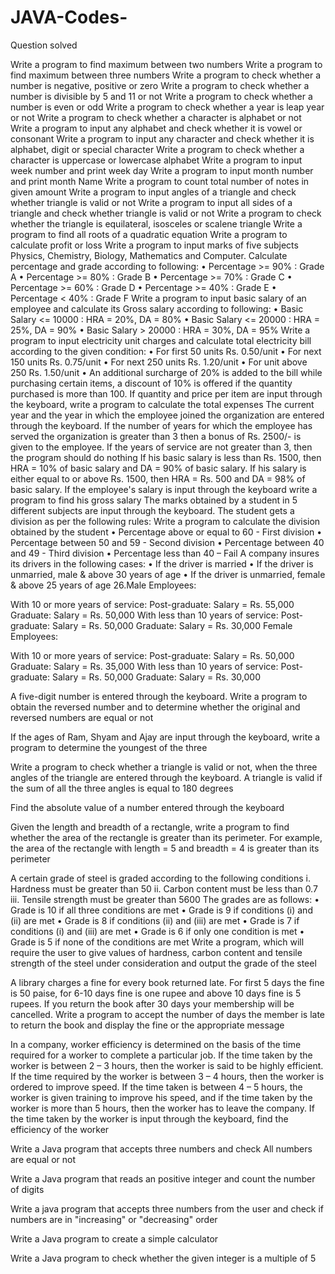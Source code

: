 # JAVA-Codes-

Question solved

Write a program to find maximum between two numbers
Write a program to find maximum between three numbers
Write a program to check whether a number is negative, positive or zero
Write a program to check whether a number is divisible by 5 and 11 or not
Write a program to check whether a number is even or odd
Write a program to check whether a year is leap year or not
Write a program to check whether a character is alphabet or not
Write a program to input any alphabet and check whether it is vowel or consonant
Write a program to input any character and check whether it is alphabet, digit or special character
Write a program to check whether a character is uppercase or lowercase alphabet
Write a program to input week number and print week day
Write a program to input month number and print month Name
Write a program to count total number of notes in given amount
Write a program to input angles of a triangle and check whether triangle is valid or not
Write a program to input all sides of a triangle and check whether triangle is valid or not
Write a program to check whether the triangle is equilateral, isosceles or scalene triangle
Write a program to find all roots of a quadratic equation
Write a program to calculate profit or loss
Write a program to input marks of five subjects Physics, Chemistry, Biology, Mathematics and Computer. Calculate percentage and grade according to following: • Percentage >= 90% : Grade A • Percentage >= 80% : Grade B • Percentage >= 70% : Grade C • Percentage >= 60% : Grade D • Percentage >= 40% : Grade E • Percentage < 40% : Grade F
Write a program to input basic salary of an employee and calculate its Gross salary according to following: • Basic Salary <= 10000 : HRA = 20%, DA = 80% • Basic Salary <= 20000 : HRA = 25%, DA = 90% • Basic Salary > 20000 : HRA = 30%, DA = 95%
Write a program to input electricity unit charges and calculate total electricity bill according to the given condition: • For first 50 units Rs. 0.50/unit • For next 150 units Rs. 0.75/unit • For next 250 units Rs. 1.20/unit • For unit above 250 Rs. 1.50/unit • An additional surcharge of 20% is added to the bill
while purchasing certain items, a discount of 10% is offered if the quantity purchased is more than 100. If quantity and price per item are input through the keyboard, write a program to calculate the total expenses
The current year and the year in which the employee joined the organization are entered through the keyboard. If the number of years for which the employee has served the organization is greater than 3 then a bonus of Rs. 2500/- is given to the employee. If the years of service are not greater than 3, then the program should do nothing
If his basic salary is less than Rs. 1500, then HRA = 10% of basic salary and DA = 90% of basic salary. If his salary is either equal to or above Rs. 1500, then HRA = Rs. 500 and DA = 98% of basic salary. If the employee's salary is input through the keyboard write a program to find his gross salary
The marks obtained by a student in 5 different subjects are input through the keyboard. The student gets a division as per the following rules: Write a program to calculate the division obtained by the student • Percentage above or equal to 60 - First division • Percentage between 50 and 59 - Second division • Percentage between 40 and 49 - Third division • Percentage less than 40 – Fail
A company insures its drivers in the following cases: • If the driver is married • If the driver is unmarried, male & above 30 years of age • If the driver is unmarried, female & above 25 years of age
26.Male Employees:

With 10 or more years of service: Post-graduate: Salary = Rs. 55,000 Graduate: Salary = Rs. 50,000 With less than 10 years of service: Post-graduate: Salary = Rs. 50,000 Graduate: Salary = Rs. 30,000 Female Employees:

With 10 or more years of service: Post-graduate: Salary = Rs. 50,000 Graduate: Salary = Rs. 35,000 With less than 10 years of service: Post-graduate: Salary = Rs. 50,000 Graduate: Salary = Rs. 30,000

A five-digit number is entered through the keyboard. Write a program to obtain the reversed number and to determine whether the original and reversed numbers are equal or not

If the ages of Ram, Shyam and Ajay are input through the keyboard, write a program to determine the youngest of the three

Write a program to check whether a triangle is valid or not, when the three angles of the triangle are entered through the keyboard. A triangle is valid if the sum of all the three angles is equal to 180 degrees

Find the absolute value of a number entered through the keyboard

Given the length and breadth of a rectangle, write a program to find whether the area of the rectangle is greater than its perimeter. For example, the area of the rectangle with length = 5 and breadth = 4 is greater than its perimeter

A certain grade of steel is graded according to the following conditions i. Hardness must be greater than 50 ii. Carbon content must be less than 0.7 iii. Tensile strength must be greater than 5600 The grades are as follows: • Grade is 10 if all three conditions are met • Grade is 9 if conditions (i) and (ii) are met • Grade is 8 if conditions (ii) and (iii) are met • Grade is 7 if conditions (i) and (iii) are met • Grade is 6 if only one condition is met • Grade is 5 if none of the conditions are met Write a program, which will require the user to give values of hardness, carbon content and tensile strength of the steel under consideration and output the grade of the steel

A library charges a fine for every book returned late. For first 5 days the fine is 50 paise, for 6-10 days fine is one rupee and above 10 days fine is 5 rupees. If you return the book after 30 days your membership will be cancelled. Write a program to accept the number of days the member is late to return the book and display the fine or the appropriate message

In a company, worker efficiency is determined on the basis of the time required for a worker to complete a particular job. If the time taken by the worker is between 2 – 3 hours, then the worker is said to be highly efficient. If the time required by the worker is between 3 – 4 hours, then the worker is ordered to improve speed. If the time taken is between 4 – 5 hours, the worker is given training to improve his speed, and if the time taken by the worker is more than 5 hours, then the worker has to leave the company. If the time taken by the worker is input through the keyboard, find the efficiency of the worker

Write a Java program that accepts three numbers and check All numbers are equal or not

Write a Java program that reads an positive integer and count the number of digits

Write a java program that accepts three numbers from the user and check if numbers are in "increasing" or "decreasing" order

Write a Java program to create a simple calculator

Write a Java program to check whether the given integer is a multiple of 5

